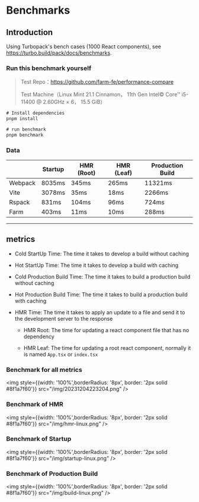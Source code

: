 # Benchmarks

## Introduction

Using Turbopack's bench cases (1000 React components), see https://turbo.build/pack/docs/benchmarks.

### Run this benchmark yourself

> Test Repo：https://github.com/farm-fe/performance-compare
>
> Test Machine（Linux Mint 21.1 Cinnamon， 11th Gen Intel© Core™ i5-11400 @ 2.60GHz × 6， 15.5 GiB）

```ts
# Install dependencies
pnpm install

# run benchmark
pnpm benchmark
```

### Data

|         | **Startup** | **HMR (Root)** | **HMR (Leaf)** | **Production Build** |
| ------- | ----------- | -------------- | -------------- | -------------------- |
| Webpack | 8035ms      | 345ms          | 265ms          | 11321ms              |
| Vite    | 3078ms      | 35ms           | 18ms           | 2266ms               |
| Rspack  | 831ms       | 104ms          | 96ms           | 724ms                |
| Farm    | 403ms       | 11ms           | 10ms           | 288ms                |

---

## metrics

- Cold StartUp Time: The time it takes to develop a build without caching

- Hot StartUp Time: The time it takes to develop a build with caching

- Cold Production Build Time: The time it takes to build a production build without caching

- Hot Production Build Time: The time it takes to build a production build with caching

- HMR Time: The time it takes to apply an update to a file and send it to the development server to the response

  - HMR Root: The time for updating a react component file that has no dependency

  - HMR Leaf: The time for updating a root react component, normally it is named `App.tsx` or `index.tsx`

### Benchmark for all metrics

<!-- ![performance](/img/20231204223204.png) -->

<img style={{width: '100%',borderRadius: '8px', border: '2px solid #8f1a7f60'}} src="/img/20231204223204.png" />

### Benchmark of HMR

<!-- ![performance](/img/hmr-linux.png) -->

<img style={{width: '100%',borderRadius: '8px', border: '2px solid #8f1a7f60'}} src="/img/hmr-linux.png" />

### Benchmark of Startup

<!-- ![performance](/img/startup-linux.png) -->

<img style={{width: '100%',borderRadius: '8px', border: '2px solid #8f1a7f60'}} src="/img/startup-linux.png" />

### Benchmark of Production Build

<!-- ![performance](/img/build-linux.png) -->

<img style={{width: '100%',borderRadius: '8px', border: '2px solid #8f1a7f60'}} src="/img/build-linux.png" />
